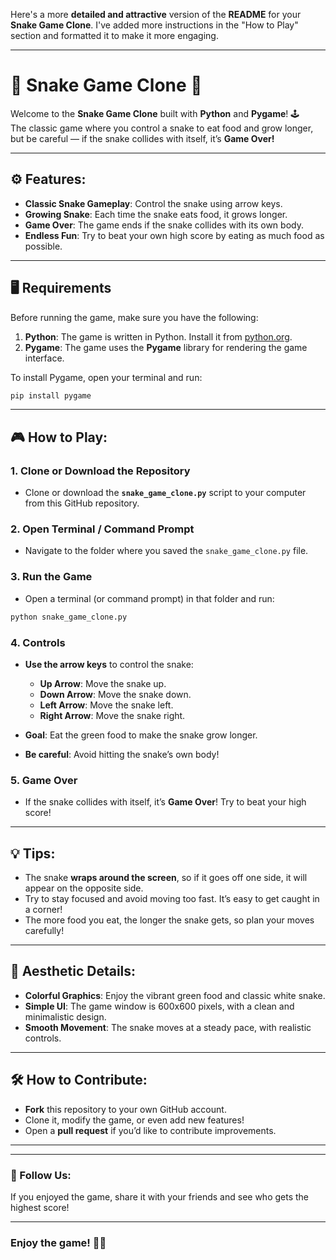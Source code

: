 Here's a more **detailed and attractive** version of the **README** for your **Snake Game Clone**. I've added more instructions in the "How to Play" section and formatted it to make it more engaging.

---

# 🐍 Snake Game Clone 🐍

Welcome to the **Snake Game Clone** built with **Python** and **Pygame**! 🕹️  
The classic game where you control a snake to eat food and grow longer, but be careful — if the snake collides with itself, it’s **Game Over!**

---

## ⚙️ Features:

- **Classic Snake Gameplay**: Control the snake using arrow keys.
- **Growing Snake**: Each time the snake eats food, it grows longer.
- **Game Over**: The game ends if the snake collides with its own body.
- **Endless Fun**: Try to beat your own high score by eating as much food as possible.

---

## 🖥️ Requirements

Before running the game, make sure you have the following:

1. **Python**: The game is written in Python. Install it from [python.org](https://www.python.org/downloads/).
2. **Pygame**: The game uses the **Pygame** library for rendering the game interface.

To install Pygame, open your terminal and run:
```bash
pip install pygame
```

---

## 🎮 How to Play:

### 1. **Clone or Download the Repository**
   - Clone or download the **`snake_game_clone.py`** script to your computer from this GitHub repository.

### 2. **Open Terminal / Command Prompt**
   - Navigate to the folder where you saved the `snake_game_clone.py` file.

### 3. **Run the Game**
   - Open a terminal (or command prompt) in that folder and run:
   ```bash
   python snake_game_clone.py
   ```

### 4. **Controls**
   - **Use the arrow keys** to control the snake:
     - **Up Arrow**: Move the snake up.
     - **Down Arrow**: Move the snake down.
     - **Left Arrow**: Move the snake left.
     - **Right Arrow**: Move the snake right.
     
   - **Goal**: Eat the green food to make the snake grow longer.
   - **Be careful**: Avoid hitting the snake’s own body!

### 5. **Game Over**
   - If the snake collides with itself, it’s **Game Over**! Try to beat your high score!

---

## 💡 Tips:

- The snake **wraps around the screen**, so if it goes off one side, it will appear on the opposite side.
- Try to stay focused and avoid moving too fast. It’s easy to get caught in a corner!
- The more food you eat, the longer the snake gets, so plan your moves carefully!

---

## 🎨 Aesthetic Details:

- **Colorful Graphics**: Enjoy the vibrant green food and classic white snake.
- **Simple UI**: The game window is 600x600 pixels, with a clean and minimalistic design.
- **Smooth Movement**: The snake moves at a steady pace, with realistic controls.

---

## 🛠️ How to Contribute:

- **Fork** this repository to your own GitHub account.
- Clone it, modify the game, or even add new features!
- Open a **pull request** if you’d like to contribute improvements.

---


---

### 📱 Follow Us:
If you enjoyed the game, share it with your friends and see who gets the highest score! 

---

### **Enjoy the game!** 🐍💥

